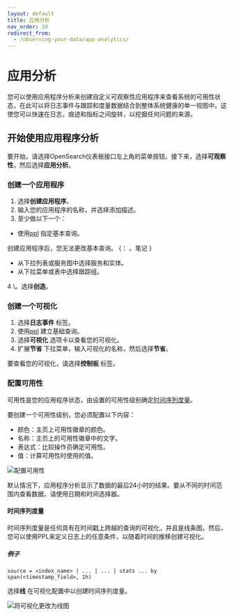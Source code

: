 ```yaml
---
layout: default
title: 应用分析
nav_order: 10
redirect_from:
  - /observing-your-data/app-analytics/
---
```


# 应用分析

您可以使用应用程序分析来创建自定义可观察性应用程序来查看系统的可用性状态，在此可以将日志事件与跟踪和度量数据结合到整体系统健康的单一视图中。这使您可以快速在日志，痕迹和指标之间旋转，以挖掘任何问题的来源。

## 开始使用应用程序分析

要开始，请选择OpenSearch仪表板接口左上角的菜单按钮。接下来，选择**可观察性**，然后选择**应用分析**。

### 创建一个应用程序

1. 选择**创建应用程序**。
2. 输入您的应用程序的名称，并选择添加描述。
3. 至少做以下一个：

- 使用[ppl]({{site.url}}{{site.baseurl}}/search-plugins/sql/ppl/index) 指定基本查询。

创建应用程序后，您无法更改基本查询。
{： 。笔记 }

- 从下拉列表或服务图中选择服务和实体。
- 从下拉菜单或表中选择跟踪组。

4 \。选择**创造**。

### 创建一个可视化

1. 选择**日志事件** 标签。
1. 使用[ppl]({{site.url}}{{site.baseurl}}/search-plugins/sql/ppl/index) 建立基础查询。
1. 选择**可视化** 选项卡以查看您的可视化。
1. 扩展**节省** 下拉菜单，输入可视化的名称，然后选择**节省**。

要查看您的可视化，请选择**控制板** 标签。

### 配置可用性

可用性是您的应用程序状态，由设置的可用性级别确定[时间序列度量]({{site.url}}{{site.baseurl}}/observing-your-data/app-analytics/#time-series-metric)。

要创建一个可用性级别，您必须配置以下内容：
- 颜色：主页上可用性徽章的颜色。
- 名称：主页上的可用性徽章中的文字。
- 表达式：比较操作员确定可用性。
- 值：计算可用性时使用的值。

![配置可用性]({{site.url}}{{site.baseurl}}/images/app_availability_level.gif)

默认情况下，应用程序分析显示了数据的最后24小时的结果。要从不同的时间范围内查看数据，请使用日期和时间选择器。

#### 时间序列度量

时间序列度量是任何具有在时间戳上跨越的查询的可视化，并且是线条图。然后，您可以使用PPL来定义日志上的任意条件，以随着时间的推移创建可视化。

##### 例子
```
source = <index_name> | ... | ... | stats ... by span(<timestamp_field>, 1h)
```

选择**线** 在可视化配置中以创建时间序列度量。

![将可视化更改为线图]({{site.url}}{{site.baseurl}}/images/visualization-line-type.gif)

